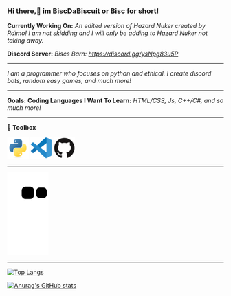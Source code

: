 ### Hi there,👋 im BiscDaBiscuit or Bisc for short!

**Currently Working On:** *An edited version of Hazard Nuker created by Rdimo! I am not skidding and I will only be adding to Hazard Nuker not taking away.*

**Discord Server:** *Biscs Barn: https://discord.gg/ysNpg83u5P*

---

*I am a programmer who focuses on python and ethical.
I create discord bots, random easy games, and much more!*

---

__**Goals:**__
**Coding Languages I Want To Learn:** *HTML/CSS, Js, C++/C#, and so much more!*

---

**🧰 Toolbox**

<img src="https://github.com/devicons/devicon/blob/master/icons/python/python-original.svg" alt="Python Logo" width="50" height="50"/> <img src="https://github.com/devicons/devicon/blob/master/icons/vscode/vscode-original.svg" alt="Python Logo" width="50" height="50"/> <img src="https://github.com/devicons/devicon/blob/master/icons/github/github-original.svg" alt="Python Logo" width="50" height="50"/>

---

<a href="https://rdimo.github.io/CheatAway" target="_blank"><img src="https://github.com/rafaballerini/rafaballerini/blob/output/github-contribution-grid-snake.svg" alt="sneke"></a>

---

[![Top Langs](https://github-readme-stats.vercel.app/api/top-langs/?username=BiscDaBiscuit&theme&layout=compact&theme=radical&show_icons=true)](https://github.com/anuraghazra/github-readme-stats)

[![Anurag's GitHub stats](https://github-readme-stats.vercel.app/api?username=BiscDaBiscuit&theme=radical&show_icons=true)](https://github.com/anuraghazra/github-readme-stats)
